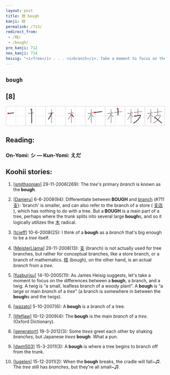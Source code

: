 ```yaml
---
layout: post
title: 枝 bough
kanji: 枝
permalink: /713/
redirect_from:
 - /枝/
 - /bough/
pre_kanji: 712
nex_kanji: 714
heisig: "<i>Tree</i> . . . <i>branch</i>. Take a moment to focus on the differences between a <b>bough</b>, a <i>branch</i>, and a <i>twig</i> (Frame 319)."
---
```


## `bough`

## [8]

<div class="stroke"><img src="../images/E69E9D.png" /></div>

## Reading:

### On-Yomi: シ &mdash; Kun-Yomi: えだ

## Koohii stories:

1) [<a href="http://kanji.koohii.com/profile/smithsonian">smithsonian</a>] 29-11-2006(269): The <em>tree&#039;s</em> primary <em>branch</em> is known as the<strong> bough</strong>. 

2) [<a href="http://kanji.koohii.com/profile/Danieru">Danieru</a>] 6-6-2008(94): Differentiate between<strong> BOUGH</strong> and <a href="../711">branch</a> <span class="index">(#711 <a href="http://jisho.org/kanji/details/支">支</a>)</span>: &#039;branch&#039; is smaller, and can also refer to the branch of a store (  <a href="http://jisho.org/kanji/details/支店">支店</a>  ), which has nothing to do with a tree. But a<strong> BOUGH</strong> is a main part of a tree, perhaps where the trunk splits into several large<strong> bough</strong>s, and so it logically utilizes the   <a href="http://jisho.org/kanji/details/木">木</a>   radical. 

3) [<a href="http://kanji.koohii.com/profile/tcjeff">tcjeff</a>] 10-6-2008(25): I think of a<strong> bough</strong> as a <em>branch</em> that&#039;s big enough to be a <em>tree</em> itself. 

4) [<a href="http://kanji.koohii.com/profile/MeisterLlama">MeisterLlama</a>] 29-11-2008(13):   <a href="http://jisho.org/kanji/details/支">支</a>   (branch) is not actually used for tree branches, but rather for conceptual branches, like a store branch, or a branch of mathematics.   <a href="http://jisho.org/kanji/details/枝">枝</a>   (bough), on the other hand, is an actual <em>branch</em> from a <em>tree</em>. 

5) [<a href="http://kanji.koohii.com/profile/fuaburisu">fuaburisu</a>] 14-10-2005(11): As James Heisig suggests, let&#039;s take a moment to focus on the differences between a<strong> bough</strong>, a branch, and a twig. A twig is “a small, leafless branch of a woody plant”. A<strong> bough</strong> is “a large or main <em>branch</em> of a <em>tree</em>” (a branch is somewhere in between the<strong> bough</strong>s and the twigs). 

6) [<a href="http://kanji.koohii.com/profile/wazato">wazato</a>] 5-10-2007(6): A<strong> bough</strong> is a branch of a tree. 

7) [<a href="http://kanji.koohii.com/profile/lifeflaw">lifeflaw</a>] 10-12-2009(4): The<strong> bough</strong> is the main <em>branch</em> of a <em>tree</em>. (Oxford Dictionary). 

8) [<a href="http://kanji.koohii.com/profile/generatort">generatort</a>] 19-3-2012(3): Some <em>trees</em> greet each other by shaking <em>branches</em>, but Japanese <em>trees</em> <strong>bough</strong>. What a pun. 

9) [<a href="http://kanji.koohii.com/profile/dwm503">dwm503</a>] 15-3-2011(3): A<strong> bough</strong> is where a tree begins to branch off from the trunk. 

10) [<a href="http://kanji.koohii.com/profile/lugelen">lugelen</a>] 15-12-2011(2): When the<strong> bough</strong> breaks, the cradle will fall~♫. The <em>tree</em> still has <em>branches</em>, but they&#039;re all small~♫. 
